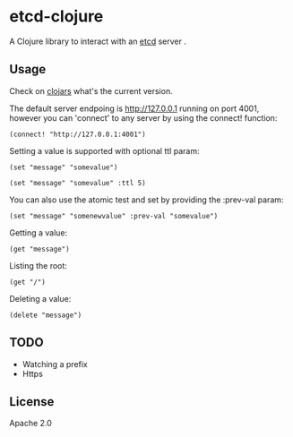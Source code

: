 # etcd-clojure

A Clojure library to interact with an [etcd](https://github.com/coreos/etcd) server .

## Usage

Check on [clojars](https://clojars.org/etcd-clojure) what's the current version.

The default server endpoing is http://127.0.0.1 running on port 4001, however you can 'connect' to any server by using the connect! function:

	(connect! "http://127.0.0.1:4001")

Setting a value is supported with optional ttl param:

	(set "message" "somevalue")

	(set "message" "somevalue" :ttl 5)

You can also use the atomic test and set by providing the :prev-val param:

	(set "message" "somenewvalue" :prev-val "somevalue")

Getting a value:

	(get "message")

Listing the root:

	(get "/")

Deleting a value:

	(delete "message")

## TODO

- Watching a prefix
- Https

## License

Apache 2.0
